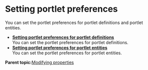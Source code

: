 # Setting portlet preferences

You can set the portlet preferences for portlet definitions and portlet entities.

-   **[Setting portlet preferences for portlet definitions](../dev/ctrlrapit_st_ptlt_prf_dfn.md)**  
You can set the portlet preferences for portlet definitions.
-   **[Setting portlet preferences for portlet entities](../dev/ctrlrapit_st_ptlt_prf_ent.md)**  
You can set the portlet preferences for portlet entities.

**Parent topic:**[Modifying properties](../dev/ctrlrapit_mdfy_props.md)

